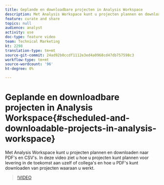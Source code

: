 ```yaml
---
title: Geplande en downloadbare projecten in Analysis Workspace
description: Met Analysis Workspace kunt u projecten plannen en downloaden naar PDF's en CSV's. In deze video ziet u hoe u projecten kunt plannen voor levering in de toekomst aan uzelf of collega's en hoe u PDF's kunt downloaden van projecten waaraan u werkt.
feature: curate and share
topics: null
audience: analyst
activity: use
doc-type: feature video
team: Technical Marketing
kt: 2298
translation-type: tm+mt
source-git-commit: 24ad92b0ccdf1112e3ed4a0968cd47db757598c3
workflow-type: tm+mt
source-wordcount: '96'
ht-degree: 0%

---
```



# Geplande en downloadbare projecten in Analysis Workspace{#scheduled-and-downloadable-projects-in-analysis-workspace}

Met Analysis Workspace kunt u projecten plannen en downloaden naar PDF&#39;s en CSV&#39;s. In deze video ziet u hoe u projecten kunt plannen voor levering in de toekomst aan uzelf of collega&#39;s en hoe u PDF&#39;s kunt downloaden van projecten waaraan u werkt.

>[!VIDEO](https://video.tv.adobe.com/v/24709/?quality=12)
